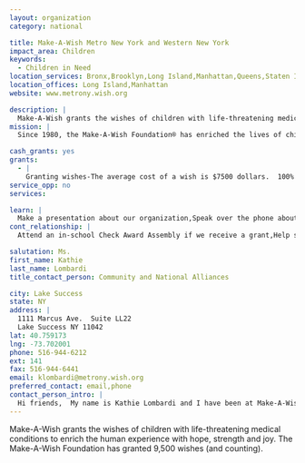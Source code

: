 ```yaml
---
layout: organization
category: national

title: Make-A-Wish Metro New York and Western New York
impact_area: Children
keywords: 
  - Children in Need
location_services: Bronx,Brooklyn,Long Island,Manhattan,Queens,Staten Island,Outside NYC
location_offices: Long Island,Manhattan
website: www.metrony.wish.org

description: |
  Make-A-Wish grants the wishes of children with life-threatening medical conditions to enrich the human experience with hope, strength and joy.  The Make-A-Wish Foundation has granted 9,500 wishes (and counting).
mission: |
  Since 1980, the Make-A-Wish Foundation® has enriched the lives of children with life-threatening medical conditions through its wish-granting work. The Foundation's mission reflects the life-changing impact that a Make-A-Wish® experience has on children, families, referral sources, donors, sponsors, and entire communities.

cash_grants: yes
grants: 
  - |
    Granting wishes-The average cost of a wish is $7500 dollars.  100% of the grant will be used to make dreams come true for our special kids.
service_opp: no
services: 

learn: |
  Make a presentation about our organization,Speak over the phone about our work
cont_relationship: |
  Attend an in-school Check Award Assembly if we receive a grant,Help students tell local newspapers and media about their grant and/or project with us

salutation: Ms.
first_name: Kathie
last_name: Lombardi
title_contact_person: Community and National Alliances

city: Lake Success
state: NY
address: |
  1111 Marcus Ave.  Suite LL22  
  Lake Success NY 11042
lat: 40.759173
lng: -73.702001
phone: 516-944-6212
ext: 141
fax: 516-944-6441
email: klombardi@metrony.wish.org
preferred_contact: email,phone
contact_person_intro: |
  Hi friends,  My name is Kathie Lombardi and I have been at Make-A-Wish for nine years.  When a school or local organization calls our office, I give them information about what Make-A-Wish does, and how they can help.
---
```

Make-A-Wish grants the wishes of children with life-threatening medical conditions to enrich the human experience with hope, strength and joy.  The Make-A-Wish Foundation has granted 9,500 wishes (and counting).